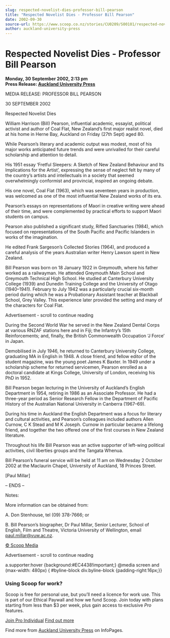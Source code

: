 ```yaml
---
slug: respected-novelist-dies-professor-bill-pearson
title: "Respected Novelist Dies - Professor Bill Pearson"
date: 2002-09-30
source-url: https://www.scoop.co.nz/stories/CU0209/S00101/respected-novelist-dies-professor-bill-pearson.htm
author: auckland-university-press
---
```

Respected Novelist Dies - Professor Bill Pearson
================================================

**Monday, 30 September 2002, 2:13 pm**  
**Press Release: [Auckland University Press](https://info.scoop.co.nz/Auckland_University_Press)**

  
MEDIA RELEASE: PROFESSOR BILL PEARSON

  
30 SEPTEMBER 2002

Respected Novelist Dies

William Harrison (Bill) Pearson, influential academic, essayist, political activist and author of Coal Flat, New Zealand’s first major realist novel, died at his home in Herne Bay, Auckland on Friday (27th Sept) aged 80.

While Pearson’s literary and academic output was modest, most of his major works anticipated future trends and were unrivalled for their careful scholarship and attention to detail.

His 1951 essay ‘Fretful Sleepers: A Sketch of New Zealand Behaviour and Its Implications for the Artist’, expressing the sense of neglect felt by many of the country’s artists and intellectuals in a society that seemed overwhelmingly conformist and provincial, inspired an ongoing debate.

His one novel, Coal Flat (1963), which was seventeen years in production, was welcomed as one of the most influential New Zealand works of its era.

Pearson’s essays on representations of Maori in creative writing were ahead of their time, and were complemented by practical efforts to support Maori students on campus.

Pearson also published a significant study, Rifled Sanctuaries (1984), which focused on representations of the South Pacific and Pacific Islanders in works of the imagination.

He edited Frank Sargeson’s Collected Stories (1964), and produced a careful analysis of the years Australian writer Henry Lawson spent in New Zealand.

Bill Pearson was born on 18 January 1922 in Greymouth, where his father worked as a railwayman. He attended Greymouth Main School and Greymouth Technical High School. He studied at Canterbury University College (1939) and Dunedin Training College and the University of Otago (1940–1941). February to July 1942 was a particularly crucial six-month period during which he was a Probationary Assistant teacher at Blackball School, Grey Valley. This experience later provided the setting and many of the characters for Coal Flat.

Advertisement - scroll to continue reading





During the Second World War he served in the New Zealand Dental Corps at various RNZAF stations here and in Fiji; the Infantry’s 15th Reinforcements; and, finally, the British Commonwealth Occupation ‘J Force’ in Japan.

Demobilised in July 1946, he returned to Canterbury University College, graduating MA in English in 1948. A close friend, and fellow editor of the student magazine, was the young poet James K Baxter. In 1949 under a scholarship scheme for returned servicemen, Pearson enrolled as a doctoral candidate at Kings College, University of London, receiving his PhD in 1952.

Bill Pearson began lecturing in the University of Auckland’s English Department in 1954, retiring in 1986 as an Associate Professor. He had a three-year period as Senior Research Fellow in the Department of Pacific History of the Australian National University in Canberra (1967–69).

During his time in Auckland the English Department was a focus for literary and cultural activities, and Pearson’s colleagues included authors Allen Curnow, C K Stead and M K Joseph. Curnow in particular became a lifelong friend, and together the two offered one of the first courses in New Zealand literature.

Throughout his life Bill Pearson was an active supporter of left-wing political activities, civil liberties groups and the Tangata Whenua.

Bill Pearson’s funeral service will be held at 11 am on Wednesday 2 October 2002 at the Maclaurin Chapel, University of Auckland, 18 Princes Street.

\[Paul Millar\]

– ENDS –

Notes:

More information can be obtained from:

A. Don Stenhouse, tel (09) 378-7666; or

B. Bill Pearson’s biographer, Dr Paul Millar, Senior Lecturer, School of English, Film and Theatre, Victoria University of Wellington, email paul.millar@vuw.ac.nz.

  

[© Scoop Media](http://www.scoop.co.nz/about/terms.html)  

Advertisement - scroll to continue reading



a.supporter:hover {background:#EC4438!important;} @media screen and (max-width: 480px) { #byline-block div.byline-block {padding-right:16px;}}

### Using Scoop for work?

Scoop is free for personal use, but you’ll need a licence for work use. This is part of our Ethical Paywall and how we fund Scoop. Join today with plans starting from less than $3 per week, plus gain access to exclusive _Pro_ features.  
  
[Join Pro Individual](https://pro.scoop.co.nz/Individual/?from=ProIn24) [Find out more](https://pro.scoop.co.nz/using-scoop-for-work/?from=ProIn24)

Find more from [Auckland University Press](https://info.scoop.co.nz/Auckland_University_Press) on InfoPages.
